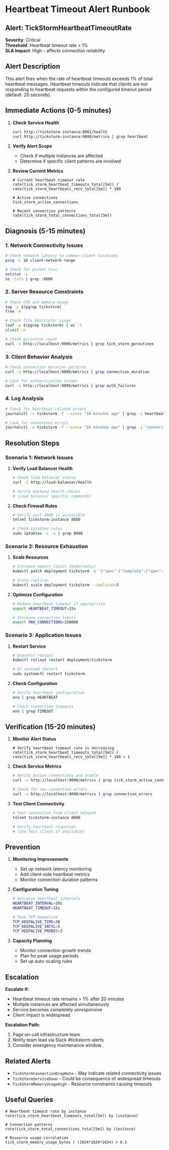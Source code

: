 # Heartbeat Timeout Alert Runbook

## Alert: TickStormHeartbeatTimeoutRate

**Severity**: Critical  
**Threshold**: Heartbeat timeout rate > 1%  
**SLA Impact**: High - affects connection reliability

## Alert Description

This alert fires when the rate of heartbeat timeouts exceeds 1% of total heartbeat messages. Heartbeat timeouts indicate that clients are not responding to heartbeat requests within the configured timeout period (default: 20 seconds).

## Immediate Actions (0-5 minutes)

1. **Check Service Health**
   ```bash
   curl http://tickstorm-instance:8081/health
   curl http://tickstorm-instance:9090/metrics | grep heartbeat
   ```

2. **Verify Alert Scope**
   - Check if multiple instances are affected
   - Determine if specific client patterns are involved

3. **Review Current Metrics**
   ```promql
   # Current heartbeat timeout rate
   rate(tick_storm_heartbeat_timeouts_total[5m]) / rate(tick_storm_heartbeats_recv_total[5m]) * 100
   
   # Active connections
   tick_storm_active_connections
   
   # Recent connection patterns
   rate(tick_storm_total_connections_total[5m])
   ```

## Diagnosis (5-15 minutes)

### 1. Network Connectivity Issues
```bash
# Check network latency to common client locations
ping -c 10 client-network-range

# Check for packet loss
netstat -i
ss -tuln | grep :8080
```

### 2. Server Resource Constraints
```bash
# Check CPU and memory usage
top -p $(pgrep tickstorm)
free -h

# Check file descriptor usage
lsof -p $(pgrep tickstorm) | wc -l
ulimit -n

# Check goroutine count
curl -s http://localhost:9090/metrics | grep tick_storm_goroutines
```

### 3. Client Behavior Analysis
```bash
# Check connection duration patterns
curl -s http://localhost:9090/metrics | grep connection_duration

# Look for authentication issues
curl -s http://localhost:9090/metrics | grep auth_failures
```

### 4. Log Analysis
```bash
# Check for heartbeat-related errors
journalctl -u tickstorm -f --since "10 minutes ago" | grep -i heartbeat

# Look for connection errors
journalctl -u tickstorm -f --since "10 minutes ago" | grep -i "connection\|timeout"
```

## Resolution Steps

### Scenario 1: Network Issues
1. **Verify Load Balancer Health**
   ```bash
   # Check load balancer status
   curl -I http://load-balancer/health
   
   # Verify backend health checks
   # (Load balancer specific commands)
   ```

2. **Check Firewall Rules**
   ```bash
   # Verify port 8080 is accessible
   telnet tickstorm-instance 8080
   
   # Check iptables rules
   sudo iptables -L -n | grep 8080
   ```

### Scenario 2: Resource Exhaustion
1. **Scale Resources**
   ```bash
   # Increase memory limits (Kubernetes)
   kubectl patch deployment tickstorm -p '{"spec":{"template":{"spec":{"containers":[{"name":"tickstorm","resources":{"limits":{"memory":"2Gi"}}}]}}}}'
   
   # Scale replicas
   kubectl scale deployment tickstorm --replicas=3
   ```

2. **Optimize Configuration**
   ```bash
   # Reduce heartbeat timeout if appropriate
   export HEARTBEAT_TIMEOUT=15s
   
   # Increase connection limits
   export MAX_CONNECTIONS=150000
   ```

### Scenario 3: Application Issues
1. **Restart Service**
   ```bash
   # Graceful restart
   kubectl rollout restart deployment/tickstorm
   
   # Or systemd restart
   sudo systemctl restart tickstorm
   ```

2. **Check Configuration**
   ```bash
   # Verify heartbeat configuration
   env | grep HEARTBEAT
   
   # Check connection timeouts
   env | grep TIMEOUT
   ```

## Verification (15-20 minutes)

1. **Monitor Alert Status**
   ```promql
   # Verify heartbeat timeout rate is decreasing
   rate(tick_storm_heartbeat_timeouts_total[5m]) / rate(tick_storm_heartbeats_recv_total[5m]) * 100 < 1
   ```

2. **Check Service Metrics**
   ```bash
   # Verify active connections are stable
   curl -s http://localhost:9090/metrics | grep tick_storm_active_connections
   
   # Check for new connection errors
   curl -s http://localhost:9090/metrics | grep connection_errors
   ```

3. **Test Client Connectivity**
   ```bash
   # Test connection from client network
   telnet tickstorm-instance 8080
   
   # Verify heartbeat responses
   # (Use test client if available)
   ```

## Prevention

1. **Monitoring Improvements**
   - Set up network latency monitoring
   - Add client-side heartbeat metrics
   - Monitor connection duration patterns

2. **Configuration Tuning**
   ```bash
   # Optimize heartbeat intervals
   HEARTBEAT_INTERVAL=10s
   HEARTBEAT_TIMEOUT=15s
   
   # Tune TCP keepalive
   TCP_KEEPALIVE_TIME=30
   TCP_KEEPALIVE_INTVL=5
   TCP_KEEPALIVE_PROBES=3
   ```

3. **Capacity Planning**
   - Monitor connection growth trends
   - Plan for peak usage periods
   - Set up auto-scaling rules

## Escalation

**Escalate if:**
- Heartbeat timeout rate remains > 1% after 20 minutes
- Multiple instances are affected simultaneously
- Service becomes completely unresponsive
- Client impact is widespread

**Escalation Path:**
1. Page on-call infrastructure team
2. Notify team lead via Slack #tickstorm-alerts
3. Consider emergency maintenance window

## Related Alerts

- `TickStormConnectionDropRate` - May indicate related connectivity issues
- `TickStormServiceDown` - Could be consequence of widespread timeouts
- `TickStormMemoryUsageHigh` - Resource constraints causing timeouts

## Useful Queries

```promql
# Heartbeat timeout rate by instance
rate(tick_storm_heartbeat_timeouts_total[5m]) by (instance)

# Connection patterns
rate(tick_storm_total_connections_total[5m]) by (instance)

# Resource usage correlation
tick_storm_memory_usage_bytes / (1024*1024*1024) > 0.5
```
